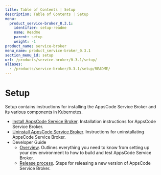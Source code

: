 ```yaml
---
title: Table of Contents | Setup
description: Table of Contents | Setup
menu:
  product_service-broker_0.3.1:
    identifier: setup-readme
    name: Readme
    parent: setup
    weight: -1
product_name: service-broker
menu_name: product_service-broker_0.3.1
section_menu_id: setup
url: /products/service-broker/0.3.1/setup/
aliases:
  - /products/service-broker/0.3.1/setup/README/
---
```

# Setup

Setup contains instructions for installing the AppsCode Service Broker and its various components in Kubernetes.

- [Install AppsCode Service Broker](/products/service-broker/0.3.1/setup/install). Installation instructions for AppsCode Service Broker.
- [Uninstall AppsCode Service Broker](/products/service-broker/0.3.1/setup/uninstall). Instructions for uninstallating AppsCode Service Broker.
- Developer Guide
  - [Overview](/products/service-broker/0.3.1/setup/developer-guide/overview). Outlines everything you need to know from setting up your dev environment to how to build and test AppsCode Service Broker.
  - [Release process](/products/service-broker/0.3.1/setup/developer-guide/release). Steps for releasing a new version of AppsCode Service Broker.
